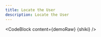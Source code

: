 ```yaml
---
title: Locate the User
description: Locate the User
---
```


<script lang="ts">
  import Demo from "./Geolocate.svelte";
  import demoRaw from "./Geolocate.svelte?raw";
  import CodeBlock from "../../CodeBlock.svelte";
  let { shiki } = $props();
</script>

<Demo />

<CodeBlock content={demoRaw} {shiki} />
